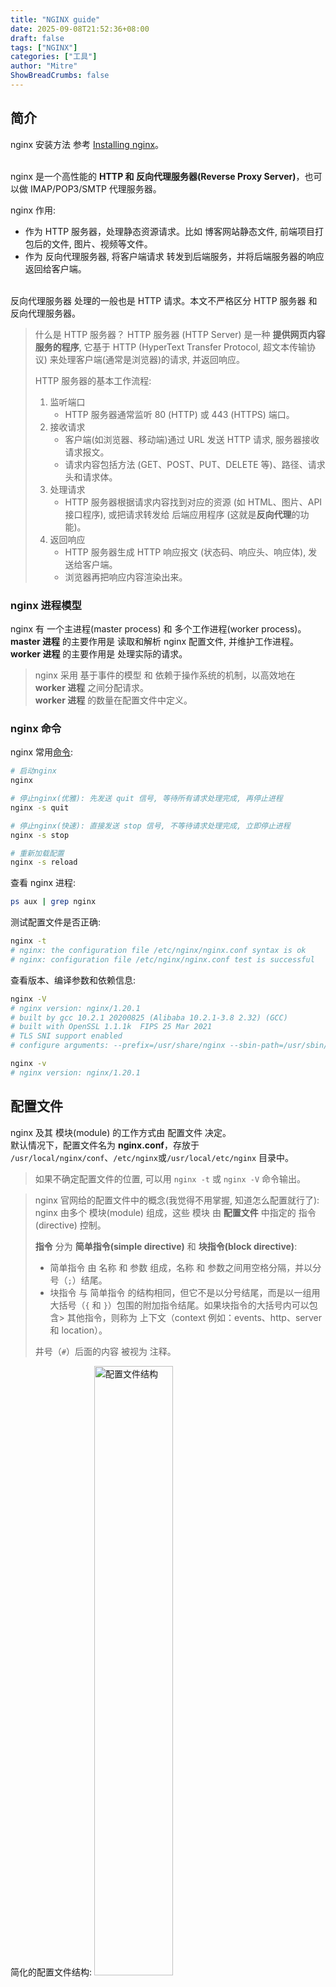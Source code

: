 ```yaml
---
title: "NGINX guide"
date: 2025-09-08T21:52:36+08:00
draft: false
tags: ["NGINX"]
categories: ["工具"]
author: "Mitre"
ShowBreadCrumbs: false
---
```


## 简介
nginx 安装方法 参考 [Installing nginx](https://nginx.org/en/docs/install.html)。     
<br>


nginx 是一个高性能的 **HTTP 和 反向代理服务器(Reverse Proxy Server)**，也可以做 IMAP/POP3/SMTP 代理服务器。  

nginx 作用:  
- 作为 HTTP 服务器，处理静态资源请求。比如 博客网站静态文件, 前端项目打包后的文件, 图片、视频等文件。  
- 作为 反向代理服务器, 将客户端请求 转发到后端服务，并将后端服务器的响应返回给客户端。  

<br>
反向代理服务器 处理的一般也是 HTTP 请求。本文不严格区分 HTTP 服务器 和 反向代理服务器。  

> 什么是 HTTP 服务器？
> HTTP 服务器 (HTTP Server) 是一种 **提供网页内容服务的程序**, 它基于 HTTP (HyperText Transfer Protocol, 超文本传输协议) 来处理客户端(通常是浏览器)的请求, 并返回响应。  
>  
> HTTP 服务器的基本工作流程:
> 1. 监听端口
>     - HTTP 服务器通常监听 80 (HTTP) 或 443 (HTTPS) 端口。
> 2. 接收请求
>     - 客户端(如浏览器、移动端)通过 URL 发送 HTTP 请求, 服务器接收请求报文。
>     - 请求内容包括方法 (GET、POST、PUT、DELETE 等)、路径、请求头和请求体。
> 3. 处理请求
>     - HTTP 服务器根据请求内容找到对应的资源 (如 HTML、图片、API 接口程序), 或把请求转发给 后端应用程序 (这就是**反向代理**的功能)。  
> 4. 返回响应
>     - HTTP 服务器生成 HTTP 响应报文 (状态码、响应头、响应体), 发送给客户端。  
>     - 浏览器再把响应内容渲染出来。  


### nginx 进程模型
nginx 有 一个主进程(master process) 和 多个工作进程(worker process)。  
**master 进程** 的主要作用是 读取和解析 nginx 配置文件, 并维护工作进程。  
**worker 进程** 的主要作用是 处理实际的请求。  

> nginx 采用 基于事件的模型 和 依赖于操作系统的机制，以高效地在 **worker 进程** 之间分配请求。  
> **worker 进程** 的数量在配置文件中定义。  

### nginx 命令

nginx 常用[命令](https://nginx.org/en/docs/switches.html):  
```bash
# 启动nginx
nginx

# 停止nginx(优雅): 先发送 quit 信号, 等待所有请求处理完成, 再停止进程
nginx -s quit

# 停止nginx(快速): 直接发送 stop 信号, 不等待请求处理完成, 立即停止进程
nginx -s stop

# 重新加载配置
nginx -s reload
```
查看 nginx 进程:   
```bash
ps aux | grep nginx
```

测试配置文件是否正确:  
```bash
nginx -t
# nginx: the configuration file /etc/nginx/nginx.conf syntax is ok
# nginx: configuration file /etc/nginx/nginx.conf test is successful
```

查看版本、编译参数和依赖信息:  
```bash
nginx -V
# nginx version: nginx/1.20.1
# built by gcc 10.2.1 20200825 (Alibaba 10.2.1-3.8 2.32) (GCC)
# built with OpenSSL 1.1.1k  FIPS 25 Mar 2021
# TLS SNI support enabled
# configure arguments: --prefix=/usr/share/nginx --sbin-path=/usr/sbin/nginx --modules-path=/usr/lib64/nginx/modules --conf-path=/etc/nginx/nginx.conf ......

nginx -v
# nginx version: nginx/1.20.1
```

## 配置文件
nginx 及其 模块(module) 的工作方式由 配置文件 决定。  
默认情况下，配置文件名为 **nginx.conf**，存放于 `/usr/local/nginx/conf`、`/etc/nginx`或`/usr/local/etc/nginx` 目录中。  
> 如果不确定配置文件的位置, 可以用 `nginx -t` 或 `nginx -V` 命令输出。  

> nginx 官网给的配置文件中的概念(我觉得不用掌握, 知道怎么配置就行了): 
> nginx 由多个 模块(module) 组成，这些 模块 由 **配置文件** 中指定的 指令(directive) 控制。  
> 
> **指令** 分为 **简单指令(simple directive)** 和 **块指令(block directive)**:    
> - 简单指令 由 名称 和 参数 组成，名称 和 参数之间用空格分隔，并以分号（`;`）结尾。  
> - 块指令 与 简单指令 的结构相同，但它不是以分号结尾，而是以一组用大括号（`{` 和 `}`）包围的附加指令结尾。如果块指令的大括号内可以包含> 其他指令，则称为 上下文（context 例如：events、http、server 和 location）。  
>
> 井号（`#`）后面的内容 被视为 注释。

简化的配置文件结构:
<img src="/images/2025/P20250908-conf-structure.png" alt="配置文件结构" style="width:50%; height:auto;" />

http 块是 最外层块, 一般在 nginx.conf 配置文件中。    
upstream 块 定义 后端服务器组, 一般在子配置文件中。upstream 是上游服务器的意思, 用户在下游, 服务器在上游。  
server 块 定义 虚拟主机, 一般在子配置文件中。一个 server 块 代表一个服务。    
location 块 定义 路由规则。 

示例: 
- 访问 example.com:8000/static1 时, nginx 会根据配置文件, 找到对应的 location 块(/static1), 根据该块的配置, 会返回静态资源文件。  
- 访问 example.com:8000/api_xxx/xxx 时, nginx 会根据配置文件, 找到对应的 location 块(/api_xxx/xxx), 根据该块的配置, 会将请求转发到后端服务器组 upstream-server1, 最终 upstream-server1 中的一台机器会接收请求并响应。  

<br>

### nginx.conf

`/etc/nginx/nginx.conf` 是我服务器上默认的 nginx 配置文件, 它包含了 nginx 的全局配置, 如 worker 进程数、日志文件路径、模块加载等。  

具体内容如下:  
```nginx
# 指定 Nginx 工作进程的运行用户为 nginx。
# 确保该用户对需要访问的文件/目录有合适权限（如 root、日志、html 目录等）。
user nginx;

# 自动根据 CPU 核心数启动 worker 进程，一般用于取最大并行能力。也可写具体数值。
worker_processes auto;

# 错误日志文件路径。可以加日志级别 error_log /var/log/nginx/error.log warn;
error_log /var/log/nginx/error.log;

# master 进程的 PID 文件位置，systemd/脚本常用它来管理进程
pid /run/nginx.pid;

# 加载动态模块的配置（通常包含 load_module 指令）。有些发行版会把动态模块放这里
include /usr/share/nginx/modules/*.conf;

# events 块
events {
    # 每个 worker 能同时处理的最大连接数（含客户端连接和与后端的连接等）。
    # 一般建议设置为 1024 或 2048。
    worker_connections 1024;
}

# http 块
http {
    # 定义访问日志格式
    # 格式名称为 main，后续 access_log 指令可以引用这个名称。
    # 格式中包含了客户端 IP(remote_addr)、用户、时间、请求方法、状态码、响应字节数、引用者、用户代理和 X-Forwarded-For 请求头(常用于代理转发时记录真实 IP)。
    log_format  main  '$remote_addr - $remote_user [$time_local] "$request" '
                      '$status $body_bytes_sent "$http_referer" '
                      '"$http_user_agent" "$http_x_forwarded_for"';

    # 启用访问日志并指定使用上面定义的 main 格式
    access_log  /var/log/nginx/access.log  main;

    sendfile            on;
    tcp_nopush          on;
    tcp_nodelay         on;
    # 保持连接超时时间（单位：秒）, 一般建议设置为 65 秒。
    keepalive_timeout   65;
    types_hash_max_size 4096;

    include             /etc/nginx/mime.types;
    default_type        application/octet-stream;

    # 包含 /etc/nginx/conf.d 目录下的所有 .conf 文件
    # 这些文件通常包含了 站点级别的配置，如 server 块、location 块等。
    # 通常: 每个 .conf 文件 对应 一个站点或服务。
    include /etc/nginx/conf.d/*.conf;

    # server 块（默认站点）
    server {
        # 监听 IPv4 的 80 端口
        listen       80;
        # 监听 IPv6 的 80 端口
        listen       [::]:80;
        # 下划线作为 server_name 常被用作“catch-all”默认域名（不是标准语义，只是习惯用法）
        server_name  _;
        # 该 server 的站点根目录，静态文件会从这里提供。
        root         /usr/share/nginx/html;

        # 加载该 server 的额外配置片段（例如安全头、特殊 location 等）
        include /etc/nginx/default.d/*.conf;

        # 当发生 404 时，内部重定向到 /404.html 
        error_page 404 /404.html;
            # = 表示精确匹配，当请求 EXACT 为该路径时，使用这个 location。
            # 常见默认配置中会把错误页放在 /40x.html 和 /50x.html。
            location = /40x.html {
        }

        error_page 500 502 503 504 /50x.html;
            location = /50x.html {
        }
    }

}
```
整体结构, Nginx 配置有几个主要上下文(context):  
- 主配置(main / global): 最顶层，可以放 user、worker_processes、error_log、pid、load_module 等。
- events: 与连接处理相关的设置（如 worker_connections）。
- http: HTTP 服务相关的全局设置（日志、mime 类型、缓存、包括 server 块等）。
- server: 虚拟主机，一个 server 块就是一个站点（监听端口、server_name、root、location 等）。
- location: 请求路径匹配并处理的具体规则。

### Serving Static Content

`/etc/nginx/conf.d/blog.conf` 是我的博客站点的配置文件。  

内容如下:  
```nginx
server {
    # 监听 443 端口 (HTTPS 默认端口)
    # 启用 SSL
    # 开启 HTTP/2 协议，提高多路复用能力和页面加载性能
    listen 443 ssl http2;

    # 服务器名称，用于匹配请求的 Host 头
    # 当请求的 Host 头部为 blog.mitrecx.top 时，匹配到这个 server 块。
    server_name blog.mitrecx.top;

    # 公钥证书文件 (PEM 格式)
    ssl_certificate     /etc/nginx/ssl/blog.mitrecx.top.pem;
    # 私钥文件
    ssl_certificate_key /etc/nginx/ssl/blog.mitrecx.top.key;
    
    # TLS 协议与加密套件
    ssl_protocols TLSv1.2 TLSv1.3;
    ssl_ciphers ECDHE-ECDSA-AES128-GCM-SHA256:ECDHE-RSA-AES128-GCM-SHA256;
    ssl_prefer_server_ciphers on;
    ssl_session_cache shared:SSL:10m;  # 开启 SSL 会话缓存，多个连接可复用，提高性能
    ssl_session_timeout 10m; # 会话缓存过期时间

    # 网站根目录
    root /home/josie/blog/public;
    # 默认首页文件
    index index.html;

    # 匹配所有请求路径
    location / {
        # try_files 指令会依次尝试：
	    # 1. 请求的文件 ($uri)
	    # 2. 请求的目录 ($uri/)
	    # 3. 如果都不存在，返回 404
        try_files $uri $uri/ =404;
    }

    # 正则匹配，以不区分大小写方式匹配静态资源后缀
    location ~* \.(css|js|png|jpg|jpeg|gif|ico|svg)$ {
        # 设置浏览器缓存时间为 1年
        expires 1y;
        # 开启缓存, 缓存策略：
        # public: 所有缓存层 (浏览器、CDN) 都可以缓存
        # immutable: 资源内容不会改变，缓存后可以长期使用
        add_header Cache-Control "public, immutable";
    }

    # 开启 gzip 压缩
    gzip on;
    gzip_vary on;
    # 只有响应体大于 1KB 才压缩
    gzip_min_length 1024; 
    # 指定压缩的 MIME 类型 (HTML 默认已包含)
    gzip_types text/plain text/css text/xml text/javascript application/javascript application/xml+rss application/json;
}

# HTTP 跳转 server 块, 所有 HTTP 请求永久重定向到 HTTPS
server {
    # 监听 80 端口 (HTTP 默认端口)
    listen 80;

    # 服务器名称，用于匹配请求的 Host 头
    # 当请求的 Host 头部为 blog.mitrecx.top 时，匹配到这个 server 块。
    server_name blog.mitrecx.top;

    # 所有请求 301 永久重定向到对应的 HTTPS 地址
    return 301 https://$host$request_uri;
}
```

总结, 这个配置的功能是：  
1. 提供 https://blog.mitrecx.top 的静态网站服务 (支持 http2)。
2. 所有 HTTP 请求强制跳转到 HTTPS。
3. 配置了严格的 TLS 协议和套件，安全性较高。  

注意, location 中 root 和 alias 的区别:  
- root: 会将请求路径拼接在 root 后面, 然后查找文件。
- alias: 会将请求路径替换为 alias 后面的路径, 然后查找文件。

### Setting Up a Simple Proxy Server
下面看一下我的 "家庭账单" 项目的 nginx 配置 `/etc/nginx/conf.d/family-bills.conf`, 这是一个前后端分离的 web 项目, 配置文件中包含了 反向代理 配置:   

```nginx
# 定义 upstream 后端服务池
upstream backend_api {
    # 默认是轮询
    server 127.0.0.1:8000;
    # 以后可以轻松扩展
    # server 127.0.0.1:8001;
    # server 127.0.0.1:8002;
}
server {
    listen 443 ssl http2;
    server_name jo.mitrecx.top;

    ssl_certificate     /etc/nginx/ssl/jo.mitrecx.top.pem;
    ssl_certificate_key /etc/nginx/ssl/jo.mitrecx.top.key;

    # SSL 优化配置
    ssl_protocols TLSv1.2 TLSv1.3;
    ssl_ciphers ECDHE-ECDSA-AES128-GCM-SHA256:ECDHE-RSA-AES128-GCM-SHA256;
    ssl_prefer_server_ciphers on;
    ssl_session_cache shared:SSL:10m;
    ssl_session_timeout 10m;

    # 网站根目录 (前端构建后的文件)
    root /var/www/family-bills-frontend;
    # 默认前端首页文件
    index index.html;

    # 前端路由支持
    location / {
        try_files $uri $uri/ /index.html;
    }

    # API 代理 (反向代理到后端)
    # 把前端请求 /api/xxx 转发到 127.0.0.1:8000/api/xxx
    # 实现前后端分离: 前端不直接调用后端 IP, 而是通过 Nginx 中转。
    location /api/ {
        # proxy_pass 的作用就是 告诉 nginx 要把请求转发到哪个后端服务, 是实现 反向代理 和 API 网关 的关键配置
        proxy_pass http://backend_api/api/;
        # 也可以直接写 IP:
        # proxy_pass http://127.0.0.1:8000/api/;

        # 请求头设置 (保证后端能识别真实请求信息):
        proxy_set_header Host $host;
        proxy_set_header X-Real-IP $remote_addr;
        proxy_set_header X-Forwarded-For $proxy_add_x_forwarded_for;
        proxy_set_header X-Forwarded-Proto $scheme;

        # 超时设置 - 支持大文件上传和AI处理（5分钟）
        proxy_connect_timeout 300s;
        proxy_send_timeout 300s;
        proxy_read_timeout 300s;
        proxy_buffering off;

        # 客户端请求体大小限制（支持大文件上传）
        client_max_body_size 100M;
    }

    # 静态资源缓存
    location ~* \.(js|css|png|jpg|jpeg|gif|ico|svg)$ {
        expires 1y;
        add_header Cache-Control "public, immutable";
    }

    # 安全头
    add_header X-Frame-Options "SAMEORIGIN" always;
    add_header X-Content-Type-Options "nosniff" always;
    add_header X-XSS-Protection "1; mode=block" always;

    # Gzip压缩
    gzip on;
    gzip_vary on;
    gzip_min_length 1024;
    gzip_types text/plain text/css text/xml text/javascript application/javascript application/xml+rss application/json;
}

# 所有 HTTP 请求永久重定向到 HTTPS
server {
    listen 80;
    server_name jo.mitrecx.top;
    return 301 https://$host$request_uri;
}
```

### 总结
我只有一台 ECS(Elastic Compute Service, 弹性计算服务/云上虚拟服务器), 在这台 ECS 上运行了 nginx 服务, 添加了上面的两个配置文件, 实现了: 
- 访问 blog.mitrecx.top 地址时, 返回 静态博客 的页面  
- 访问 jo.mitrecx.top 地址时, 返回 家庭账单系统 的页面  
- 访问 jo.mitrecx.top/api/ 地址时, 反向代理到 127.0.0.1:8000/api/ 地址